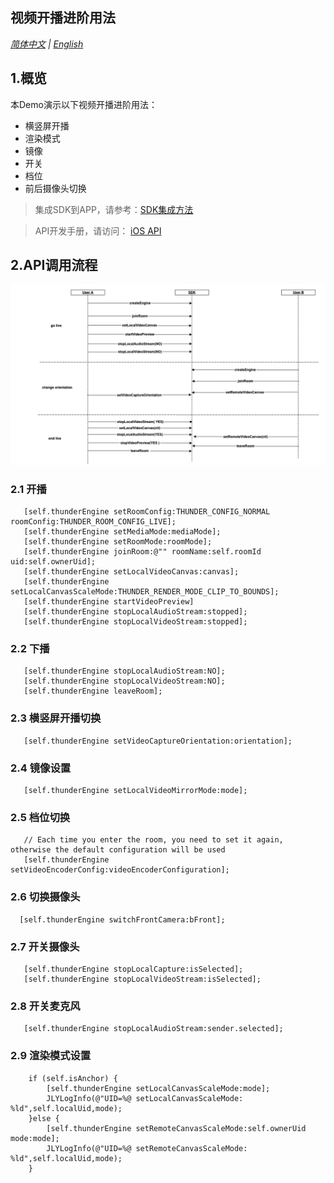 ## 视频开播进阶用法
*[简体中文](video_advanced_README.zh.md) | [English](video_advanced_README.md)*

## 1.概览
本Demo演示以下视频开播进阶用法：
- 横竖屏开播
- 渲染模式
- 镜像
- 开关
- 档位
- 前后摄像头切换

> 集成SDK到APP，请参考：[SDK集成方法](http://test-docs.jocloud.com/cloud/cn/product_category/rtc_service/rt_video_interaction/integration_and_start/integration_and_start_ios.html)

> API开发手册，请访问： [iOS API](http://test-docs.jocloud.com/cloud/cn/product_category/rtc_service/rt_video_interaction/api/iOS/v2.9.12/category.html)

## 2.API调用流程
![avatar](advanced.png)

### 2.1 开播

```objc
   [self.thunderEngine setRoomConfig:THUNDER_CONFIG_NORMAL roomConfig:THUNDER_ROOM_CONFIG_LIVE];
   [self.thunderEngine setMediaMode:mediaMode];
   [self.thunderEngine setRoomMode:roomMode];
   [self.thunderEngine joinRoom:@"" roomName:self.roomId uid:self.ownerUid];
   [self.thunderEngine setLocalVideoCanvas:canvas];
   [self.thunderEngine setLocalCanvasScaleMode:THUNDER_RENDER_MODE_CLIP_TO_BOUNDS];
   [self.thunderEngine startVideoPreview]
   [self.thunderEngine stopLocalAudioStream:stopped];
   [self.thunderEngine stopLocalVideoStream:stopped];
```

### 2.2 下播

```objc
   [self.thunderEngine stopLocalAudioStream:NO];
   [self.thunderEngine stopLocalVideoStream:NO];
   [self.thunderEngine leaveRoom];
```

### 2.3 横竖屏开播切换

```objc
   [self.thunderEngine setVideoCaptureOrientation:orientation];
```

### 2.4 镜像设置

```objc
   [self.thunderEngine setLocalVideoMirrorMode:mode];
```

### 2.5 档位切换

```objc
   // Each time you enter the room, you need to set it again, otherwise the default configuration will be used
   [self.thunderEngine setVideoEncoderConfig:videoEncoderConfiguration];
```
### 2.6 切换摄像头

```objc
  [self.thunderEngine switchFrontCamera:bFront];
```

### 2.7 开关摄像头

```objc
   [self.thunderEngine stopLocalCapture:isSelected];
   [self.thunderEngine stopLocalVideoStream:isSelected];
```
### 2.8 开关麦克风

```objc
   [self.thunderEngine stopLocalAudioStream:sender.selected];
```

### 2.9 渲染模式设置

```objc
    if (self.isAnchor) {
        [self.thunderEngine setLocalCanvasScaleMode:mode];
        JLYLogInfo(@"UID=%@ setLocalCanvasScaleMode: %ld",self.localUid,mode);
    }else {
        [self.thunderEngine setRemoteCanvasScaleMode:self.ownerUid mode:mode];
        JLYLogInfo(@"UID=%@ setRemoteCanvasScaleMode: %ld",self.localUid,mode);
    }
```

